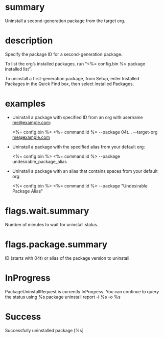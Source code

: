 # summary

Uninstall a second-generation package from the target org.

# description

Specify the package ID for a second-generation package.

To list the org’s installed packages, run "<%= config.bin %> package installed list".

To uninstall a first-generation package, from Setup, enter Installed Packages in the Quick Find box, then select Installed Packages.

# examples

- Uninstall a package with specified ID from an org with username me@example.com:

  <%= config.bin %> <%= command.id %> --package 04t... --target-org me@example.com

- Uninstall a package with the specified alias from your default org:

  <%= config.bin %> <%= command.id %> --package undesirable_package_alias

- Uninstall a package with an alias that contains spaces from your default org:

  <%= config.bin %> <%= command.id %> --package "Undesirable Package Alias"

# flags.wait.summary

Number of minutes to wait for uninstall status.

# flags.package.summary

ID (starts with 04t) or alias of the package version to uninstall.

# InProgress

PackageUninstallRequest is currently InProgress.
You can continue to query the status using %s package uninstall report -i %s -o %s

# Success

Successfully uninstalled package [%s]
